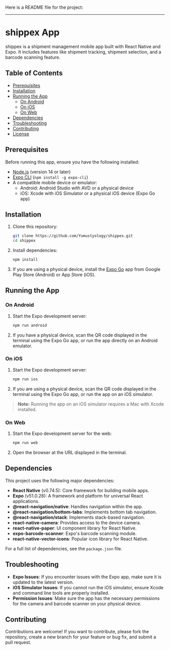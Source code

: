 Here is a README file for the project:

---

# shippex App

shippex is a shipment management mobile app built with React Native and Expo. It includes features like shipment tracking, shipment selection, and a barcode scanning feature.

## Table of Contents
- [Prerequisites](#prerequisites)
- [Installation](#installation)
- [Running the App](#running-the-app)
  - [On Android](#on-android)
  - [On iOS](#on-ios)
  - [On Web](#on-web)
- [Dependencies](#dependencies)
- [Troubleshooting](#troubleshooting)
- [Contributing](#contributing)
- [License](#license)

## Prerequisites

Before running this app, ensure you have the following installed:
- [Node.js](https://nodejs.org/) (version 14 or later)
- [Expo CLI](https://docs.expo.dev/get-started/installation/) (`npm install -g expo-cli`)
- A compatible mobile device or emulator:
  - Android: Android Studio with AVD or a physical device
  - iOS: Xcode with iOS Simulator or a physical iOS device (Expo Go app)

## Installation

1. Clone this repository:
   ```bash
   git clone https://github.com/Yumustyology/shippex.git
   cd shippex
   ```

2. Install dependencies:
   ```bash
   npm install
   ```

3. If you are using a physical device, install the [Expo Go](https://expo.dev/client) app from Google Play Store (Android) or App Store (iOS).

## Running the App

### On Android

1. Start the Expo development server:
   ```bash
   npm run android
   ```

2. If you have a physical device, scan the QR code displayed in the terminal using the Expo Go app, or run the app directly on an Android emulator.

### On iOS

1. Start the Expo development server:
   ```bash
   npm run ios
   ```

2. If you are using a physical device, scan the QR code displayed in the terminal using the Expo Go app, or run the app on an iOS simulator.

> **Note:** Running the app on an iOS simulator requires a Mac with Xcode installed.

### On Web

1. Start the Expo development server for the web:
   ```bash
   npm run web
   ```

2. Open the browser at the URL displayed in the terminal.

## Dependencies

This project uses the following major dependencies:
- **React Native** (v0.74.5): Core framework for building mobile apps.
- **Expo** (v51.0.28): A framework and platform for universal React applications.
- **@react-navigation/native**: Handles navigation within the app.
- **@react-navigation/bottom-tabs**: Implements bottom tab navigation.
- **@react-navigation/stack**: Implements stack-based navigation.
- **react-native-camera**: Provides access to the device camera.
- **react-native-paper**: UI component library for React Native.
- **expo-barcode-scanner**: Expo's barcode scanning module.
- **react-native-vector-icons**: Popular icon library for React Native.

For a full list of dependencies, see the `package.json` file.

## Troubleshooting

- **Expo Issues**: If you encounter issues with the Expo app, make sure it is updated to the latest version.
- **iOS Simulator Issues**: If you cannot run the iOS simulator, ensure Xcode and command line tools are properly installed.
- **Permission Issues**: Make sure the app has the necessary permissions for the camera and barcode scanner on your physical device.

## Contributing

Contributions are welcome! If you want to contribute, please fork the repository, create a new branch for your feature or bug fix, and submit a pull request.